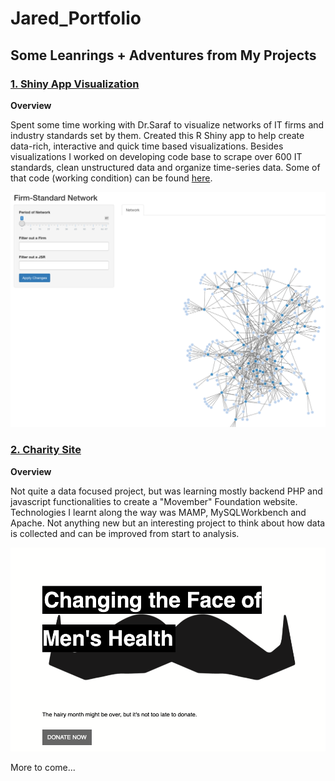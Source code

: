 # Jared_Portfolio

## Some Leanrings + Adventures from My Projects

### [1. Shiny App Visualization](https://github.com/jaredc7/research_public/blob/main/app.R)

**Overview**

Spent some time working with Dr.Saraf to visualize networks of IT firms and industry standards set by them. Created this R Shiny app to help create data-rich, interactive and quick time based visualizations. Besides visualizations I worked on developing code base to scrape over 600 IT standards, clean unstructured data and organize time-series data. Some of that code (working condition) can be found [here](https://github.com/jaredc7/research_public). 

![](/images/Screen%20Shot%202021-01-27%20at%2010.56.55%20PM.png)

### [2. Charity Site](https://github.com/jaredc7/465_project)

**Overview**

Not quite a data focused project, but was learning mostly backend PHP and javascript functionalities to create a "Movember" Foundation website. Technologies I learnt along the way was MAMP, MySQLWorkbench and Apache. Not anything new but an interesting project to think about how data is collected and can be improved from start to analysis.

![](/images/Screen%20Shot%202021-01-27%20at%2011.23.27%20PM.png)

More to come...
